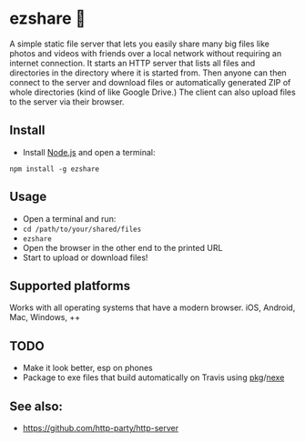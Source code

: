 # ezshare 🤝

A simple static file server that lets you easily share many big files like photos and videos with friends over a local network without requiring an internet connection. It starts an HTTP server that lists all files and directories in the directory where it is started from. Then anyone can then connect to the server and download files or automatically generated ZIP of whole directories (kind of like Google Drive.) The client can also upload files to the server via their browser.

## Install

- Install [Node.js](https://nodejs.org) and open a terminal:

```
npm install -g ezshare
```

## Usage

- Open a terminal and run:
- `cd /path/to/your/shared/files`
- `ezshare`
- Open the browser in the other end to the printed URL
- Start to upload or download files!

## Supported platforms
Works with all operating systems that have a modern browser. iOS, Android, Mac, Windows, ++

## TODO
- Make it look better, esp on phones
- Package to exe files that build automatically on Travis using [pkg](https://www.npmjs.com/package/pkg)/[nexe](https://www.npmjs.com/package/nexe)

## See also:
- https://github.com/http-party/http-server
